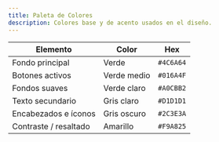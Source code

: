 ```yaml
---
title: Paleta de Colores
description: Colores base y de acento usados en el diseño.
---
```



| Elemento                | Color         | Hex      |
| ------------------------|---------------|----------|
| Fondo principal         | Verde         | `#4C6A64` |
| Botones activos         | Verde medio   | `#016A4F` |
| Fondos suaves           | Verde claro   | `#A0CBB2` |
| Texto secundario        | Gris claro    | `#D1D1D1` |
| Encabezados e íconos    | Gris oscuro   | `#2C3E3A` |
| Contraste / resaltado   | Amarillo      | `#F9A825` |
